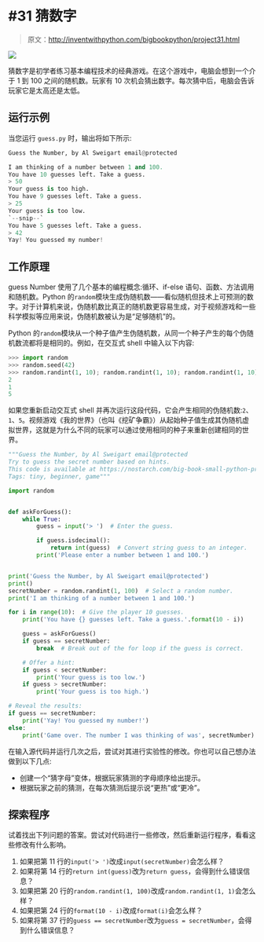 # #31 猜数字

> 原文：<http://inventwithpython.com/bigbookpython/project31.html>

![](img/9d995d63aaead72cad01120081eb8f75.png)

猜数字是初学者练习基本编程技术的经典游戏。在这个游戏中，电脑会想到一个介于 1 到 100 之间的随机数。玩家有 10 次机会猜出数字。每次猜中后，电脑会告诉玩家它是太高还是太低。

## 运行示例

当您运行 `guess.py` 时，输出将如下所示:

```py
Guess the Number, by Al Sweigart email@protected

I am thinking of a number between 1 and 100.
You have 10 guesses left. Take a guess.
> 50
Your guess is too high.
You have 9 guesses left. Take a guess.
> 25
Your guess is too low.
`--snip--`
You have 5 guesses left. Take a guess.
> 42
Yay! You guessed my number!
```

## 工作原理

guess Number 使用了几个基本的编程概念:循环、if-else 语句、函数、方法调用和随机数。Python 的`random`模块生成伪随机数——看似随机但技术上可预测的数字。对于计算机来说，伪随机数比真正的随机数更容易生成，对于视频游戏和一些科学模拟等应用来说，伪随机数被认为是“足够随机”的。

Python 的`random`模块从一个种子值产生伪随机数，从同一个种子产生的每个伪随机数流都将是相同的。例如，在交互式 shell 中输入以下内容:

```py
>>> import random
>>> random.seed(42)
>>> random.randint(1, 10); random.randint(1, 10); random.randint(1, 10)
2
1
5
```

如果您重新启动交互式 shell 并再次运行这段代码，它会产生相同的伪随机数:`2`、`1`、`5`。视频游戏《我的世界》（也叫《挖矿争霸》）从起始种子值生成其伪随机虚拟世界，这就是为什么不同的玩家可以通过使用相同的种子来重新创建相同的世界。

```py
"""Guess the Number, by Al Sweigart email@protected
Try to guess the secret number based on hints.
This code is available at https://nostarch.com/big-book-small-python-programming
Tags: tiny, beginner, game"""

import random


def askForGuess():
    while True:
        guess = input('> ')  # Enter the guess.

        if guess.isdecimal():
            return int(guess)  # Convert string guess to an integer.
        print('Please enter a number between 1 and 100.')


print('Guess the Number, by Al Sweigart email@protected')
print()
secretNumber = random.randint(1, 100)  # Select a random number.
print('I am thinking of a number between 1 and 100.')

for i in range(10):  # Give the player 10 guesses.
    print('You have {} guesses left. Take a guess.'.format(10 - i))

    guess = askForGuess()
    if guess == secretNumber:
        break  # Break out of the for loop if the guess is correct.

    # Offer a hint:
    if guess < secretNumber:
        print('Your guess is too low.')
    if guess > secretNumber:
        print('Your guess is too high.')

# Reveal the results:
if guess == secretNumber:
    print('Yay! You guessed my number!')
else:
    print('Game over. The number I was thinking of was', secretNumber) 
```

在输入源代码并运行几次之后，尝试对其进行实验性的修改。你也可以自己想办法做到以下几点:

*   创建一个“猜字母”变体，根据玩家猜测的字母顺序给出提示。
*   根据玩家之前的猜测，在每次猜测后提示说“更热”或“更冷”。

## 探索程序

试着找出下列问题的答案。尝试对代码进行一些修改，然后重新运行程序，看看这些修改有什么影响。

1.  如果把第 11 行的`input('> ')`改成`input(secretNumber)`会怎么样？
2.  如果将第 14 行的`return int(guess)`改为`return guess`，会得到什么错误信息？
3.  如果把第 20 行的`random.randint(1, 100)`改成`random.randint(1, 1)`会怎么样？
4.  如果把第 24 行的`format(10 - i)`改成`format(i)`会怎么样？
5.  如果将第 37 行的`guess == secretNumber`改为`guess = secretNumber`，会得到什么错误信息？